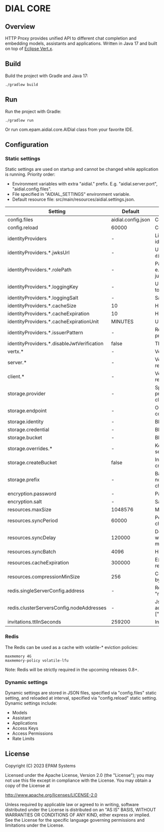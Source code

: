 # DIAL CORE

## Overview

HTTP Proxy provides unified API to different chat completion and embedding models, assistants and applications.
Written in Java 17 and built on top of [Eclipse Vert.x](https://vertx.io/).

## Build

Build the project with Gradle and Java 17:

```
./gradlew build
```

## Run

Run the project with Gradle:

```
./gradlew run
```

Or run com.epam.aidial.core.AIDial class from your favorite IDE.

## Configuration

### Static settings

Static settings are used on startup and cannot be changed while application is running. Priority order:

* Environment variables with extra "aidial." prefix. E.g. "aidial.server.port", "aidial.config.files".
* File specified in "AIDIAL_SETTINGS" environment variable.
* Default resource file: src/main/resources/aidial.settings.json.

| Setting                                    | Default            | Description                                                                                                       
|--------------------------------------------|--------------------|-------------------------------------------------------------------------------------------------------------------
| config.files                               | aidial.config.json | Config files with parts of the whole config.                                                                      
| config.reload                              | 60000              | Config reload interval in milliseconds.                                                                           
| identityProviders                          | -                  | List of identity providers. **Note**. At least one identity provider must be provided.                            
| identityProviders.*.jwksUrl                | -                  | Url to jwks provider. **Required** if `disabledVerifyJwt` is set to `false`                                       
| identityProviders.*.rolePath               | -                  | Path to the claim user roles in JWT token, e.g. `resource_access.chatbot-ui.roles` or just `roles`. **Required**. 
| identityProviders.*.loggingKey             | -                  | User information to search in claims of JWT token.                                                                
| identityProviders.*.loggingSalt            | -                  | Salt to hash user information for logging.                                                                        
| identityProviders.*.cacheSize              | 10                 | How many JWT tokens to cache.                                                                                     
| identityProviders.*.cacheExpiration        | 10                 | How long to retain JWT token in cache.                                                                            
| identityProviders.*.cacheExpirationUnit    | MINUTES            | Unit of cache expiration.                                                                                         
| identityProviders.*.issuerPattern          | -                  | Regexp to match the claim "iss" to identity provider                                                              
| identityProviders.*.disableJwtVerification | false              | The flag disables JWT verification                                                                                
| vertx.*                                    | -                  | Vertx settings.                                                                                                   
| server.*                                   | -                  | Vertx HTTP server settings for incoming requests.                                                                 
| client.*                                   | -                  | Vertx HTTP client settings for outbound requests.                                                                 
| storage.provider                           | -                  | Specifies blob storage provider. Supported providers: s3, aws-s3, azureblob, google-cloud-storage                 
| storage.endpoint                           | -                  | Optional. Specifies endpoint url for s3 compatible storages                                                       
| storage.identity                           | -                  | Blob storage access key                                                                                           
| storage.credential                         | -                  | Blob storage secret key                                                                                           
| storage.bucket                             | -                  | Blob storage bucket  
| storage.overrides.*                        | -                  | Key-value pairs to override storage settings
| storage.createBucket                       | false              | Indicates whether bucket should be created on start-up     
| storage.prefix                             | -                  | Base prefix for all stored resources. Must not contain path separators or any invalid chars
| encryption.password                        | -                  | Password used for AES encryption                                                                                  
| encryption.salt                            | -                  | Salt used for AES encryption                                                                                      
| resources.maxSize                          | 1048576            | Max allowed size in bytes for a resource
| resources.syncPeriod                       | 60000              | Period in milliseconds, how frequently check for resources to sync
| resources.syncDelay                        | 120000             | Delay in milliseconds for a resource to be written back in object storage after last modification
| resources.syncBatch                        | 4096               | How many resources to sync in one go
| resources.cacheExpiration                  | 300000             | Expiration in milliseconds for synced resources in Redis
| resources.compressionMinSize               | 256                | Compress a resource with gzip if its size in bytes more or equal to this value
| redis.singleServerConfig.address           | -                  | Redis single server addresses, e.g. "redis://host:port"                                                                                        
| redis.clusterServersConfig.nodeAddresses   | -                  | Json array with Redis cluster server addresses, e.g. ["redis://host1:port1","redis://host2:port2"]
| invitations.ttlInSeconds                   | 259200             | Invitation time to live in seconds

### Redis
The Redis can be used as a cache with volatile-* eviction policies:
```
maxmemory 4G
maxmemory-policy volatile-lfu
```

Note: Redis will be strictly required in the upcoming releases 0.8+.

### Dynamic settings

Dynamic settings are stored in JSON files, specified via "config.files" static setting, and reloaded at interval,
specified via "config.reload" static setting.
Dynamic settings include:

* Models
* Assistant
* Applications
* Access Keys
* Access Permissions
* Rate Limits

## License

Copyright (C) 2023 EPAM Systems

Licensed under the Apache License, Version 2.0 (the "License");
you may not use this file except in compliance with the License.
You may obtain a copy of the License at

http://www.apache.org/licenses/LICENSE-2.0

Unless required by applicable law or agreed to in writing, software
distributed under the License is distributed on an "AS IS" BASIS,
WITHOUT WARRANTIES OR CONDITIONS OF ANY KIND, either express or implied.
See the License for the specific language governing permissions and
limitations under the License.

